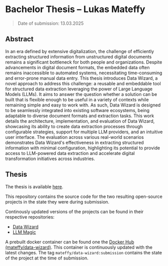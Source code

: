 # Bachelor Thesis – Lukas Mateffy

> Date of submission: 13.03.2025

## Abstract

In an era defined by extensive digitalization, the challenge of efficiently extracting structured information from unstructured digital documents remains a significant bottleneck for both people and organizations. Despite advancements in digital document formats, the embedded data often remains inaccessible to automated systems, necessitating time-consuming and error-prone manual data entry. This thesis introduces Data Wizard, a novel approach to address this challenge: a reusable and embeddable tool for structured data extraction leveraging the power of Large Language Models (LLMs). It aims to answer the question whether a solution can be built that is flexible enough to be useful in a variety of contexts while remaining simple and easy to work with. As such, Data Wizard is designed to be seamlessly integrated into existing software ecosystems, being adaptable to diverse document formats and extraction tasks. This work details the architecture, implementation, and evaluation of Data Wizard, showcasing its ability to create data extraction processes through configurable strategies, support for multiple LLM providers, and an intuitive user interface. The evaluation across various real-world scenarios demonstrates Data Wizard's effectiveness in extracting structured information with minimal configuration, highlighting its potential to provide access to LLM-powered data extraction and accelerate digital transformation initiatives across industries.

## Thesis

The thesis is available [here](./Thesis.pdf).

This repository contains the source code for the two resulting open-source projects in the state they were during submission.

Continously updated versions of the projects can be found in their respective repositories:

- [Data Wizard](https://github.com/Capevace/data-wizard)
- [LLM Magic](https://github.com/Capevace/llm-magic)

A prebuilt docker container can be found one the [Docker Hub (mateffy/data-wizard)](https://hub.docker.com/r/mateffy/data-wizard).
This container is continuously updated with the latest changes. The tag `mateffy/data-wizard:submission` contains the state of the project at the time of submission.
